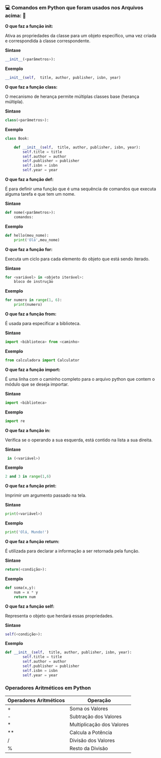 ### :computer: Comandos em Python que foram usados nos Arquivos acima: :rocket:
**O que faz a função __init__:**

Ativa as propriedades da classe para um objeto específico, uma vez criada e correspondida à classe correspondente.

**Sintaxe**

~~~py
__init__(<parâmetros>):
~~~

**Exemplo**

~~~py
__init__(self,  title, author, publisher, isbn, year)
~~~

**O que faz a função class:**

O mecanismo de herança permite múltiplas classes base (herança múltipla).

**Sintaxe**

~~~py
class(<parâmetros>):
~~~

**Exemplo**

~~~py
class Book:

    def __init__(self,  title, author, publisher, isbn, year):
        self.title = title
        self.author = author
        self.publisher = publisher
        self.isbn = isbn
        self.year = year
~~~

**O que faz a função def:**

É para definir uma função que é uma sequência de comandos que executa alguma tarefa e que tem um nome.

**Sintaxe**

~~~py
def nome(<parâmetros>):
    comandos:
~~~

**Exemplo**

~~~py
def hello(meu_nome):
    print('Olá',meu_nome)
~~~

**O que faz a função for:**

Executa um ciclo para cada elemento do objeto que está sendo iterado.

**Sintaxe**

~~~py
for <variável> in <objeto iterável>:
    bloco de instrução
~~~

**Exemplo**

~~~py
for numero in range(1, 6):
    print(numero)
~~~

**O que faz a função from:**

É usada para especificar a biblioteca.

**Sintaxe**

~~~py
import <biblioteca> from <caminho>
~~~

**Exemplo**

~~~py
from calculadora import Calculator
~~~

**O que faz a função import:**

É uma linha com o caminho completo para o arquivo python que contem o módulo que se deseja importar.

**Sintaxe**

~~~py
import <biblioteca>
~~~

**Exemplo**

~~~py
import re
~~~

**O que faz a função in:**

Verifica se o operando a sua esquerda, está contido na lista a sua direita.

**Sintaxe**

~~~py
 in (<variável>)
~~~

**Exemplo**

~~~py
2 and 3 in range(1,6)
~~~

**O que faz a função print:**

Imprimir um argumento passado na tela.

**Sintaxe**

~~~py
print(<variável>)
~~~

**Exemplo**

~~~py
print('Olá, Mundo!')
~~~

**O que faz a função return:**

É utilizada para declarar a informação a ser retornada pela função.

**Sintaxe**

~~~py
return(<condição>):
~~~

**Exemplo**

~~~py
def soma(x,y):
    num = x * y
    return num
~~~

**O que faz a função self:**

Representa o objeto que herdará essas propriedades.

**Sintaxe**

~~~py
self(<condição>):
~~~

**Exemplo**

~~~py
def __init__(self,  title, author, publisher, isbn, year):
        self.title = title
        self.author = author
        self.publisher = publisher
        self.isbn = isbn
        self.year = year
~~~



### Operadores Aritméticos em Python
| Operadores Aritméticos | Operação                  |
|------------------------|---------------------------|
| +                      | Soma os Valores           |
| -                      | Subtração dos Valores     |
| *                      | Multiplicação dos Valores |
| **                     | Calcula a Potência        |
| /                      | Divisão dos Valores       |
| %                      | Resto da Divisão          |
